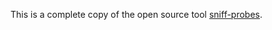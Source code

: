 This is a complete copy of the open source tool [sniff-probes](https://github.com/brannondorsey/sniff-probes).
